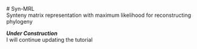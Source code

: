 <p># Syn-MRL<br />Synteny matrix representation with maximum likelihood for reconstructing phylogeny</p>
<p><em><strong>Under Construction</strong></em><br />I will continue updating the tutorial </p>
